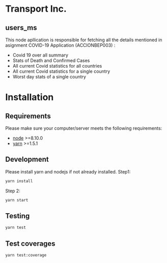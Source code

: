 # Transport Inc.
## users_ms
This node apllication is responsible for fetching all the details mentioned in asignment COVID-19 Application (ACCIONBEP003) :
 - Covid 19 over all summary
 - Stats of Death and Confirmed Cases
 - All current Covid statistics for all countries 
 - All current Covid statistics for a single  country
 - Worst day stats of a single country

# Installation

## Requirements
Please make sure your computer/server meets the following requirements:
 - [node](https://nodejs.org/en/download/) >=8.10.0
 - [yarn](https://classic.yarnpkg.com/en/docs/install) >=1.5.1

## Development
Please install yarn and nodejs if not already installed.
Step1:
```sh
yarn install
```
Step 2:
```sh
yarn start
```
## Testing
```sh
yarn test
```

## Test coverages
```sh
yarn test:coverage
```


